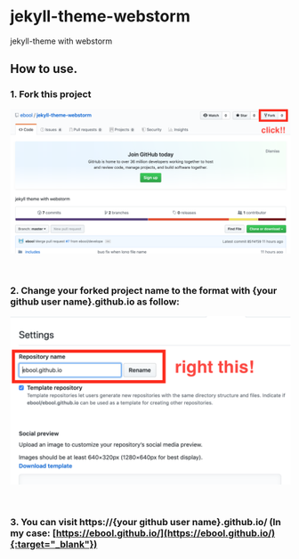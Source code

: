 # jekyll-theme-webstorm

jekyll-theme with webstorm

## How to use.

### 1. Fork this project

![click fork](assets/image/readme/click-fork.png)

<br>

### 2. Change your forked project name to the format with {your github user name}.github.io as follow: 

![click fork](assets/image/readme/change-project-name.png)

<br>

### 3. You can visit https://{your github user name}.github.io/ (In my case: [https://ebool.github.io/](https://ebool.github.io/){:target="_blank"})

<br>
